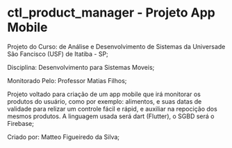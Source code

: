 # ctl_product_manager - Projeto App Mobile 

Projeto do Curso: de Análise e Desenvolvimento de Sistemas da Universade São Fancisco (USF) de Itatiba - SP;

Disciplina: Desenvolvimento para Sistemas Moveis;

Monitorado Pelo: Professor Matias Filhos;

Projeto voltado para criação de um app mobile que irá monitorar os produtos do usuário, como por exemplo: alimentos, e suas datas de validade para relizar um controle fácil e rápid, e auxiliar na repocição dos mesmos produtos. 
A linguagem usada será dart (Flutter), o SGBD será o Firebase;

Criado por: Matteo Figueiredo da Silva;
